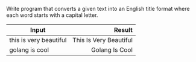 Write program that converts a given text into an English title format 
where each word starts with a capital letter.

| Input                  |                 Result |
|------------------------|-----------------------:|
| this is very beautiful | This Is Very Beautiful |
| golang is cool         |         Golang Is Cool |

